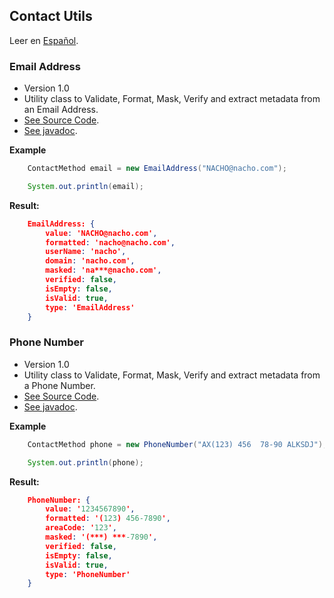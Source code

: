 ## Contact Utils

Leer en [Español](README_ES.md#contact-utils).

### Email Address

* Version 1.0
* Utility class to Validate, Format, Mask, Verify and extract metadata from an Email Address.
* [See Source Code](EmailAddress.java).
* [See javadoc](https://iasandoval.github.io/nacho-utils/com/ignaciosandoval/utils/contact/EmailAddress.html).


**Example**
```java
    ContactMethod email = new EmailAddress("NACHO@nacho.com");

    System.out.println(email);
```

**Result:**
```json
    EmailAddress: {
        value: 'NACHO@nacho.com',
        formatted: 'nacho@nacho.com',
        userName: 'nacho',
        domain: 'nacho.com',
        masked: 'na***@nacho.com',
        verified: false,
        isEmpty: false,
        isValid: true,
        type: 'EmailAddress'
    }
```

### Phone Number

* Version 1.0
* Utility class to Validate, Format, Mask, Verify and extract metadata from a Phone Number.
* [See Source Code](PhoneNumber.java).
* [See javadoc](https://iasandoval.github.io/nacho-utils/com/ignaciosandoval/utils/contact/PhoneNumber.html).


**Example**
```java
    ContactMethod phone = new PhoneNumber("AX(123) 456  78-90 ALKSDJ");

    System.out.println(phone);
```

**Result:**
```json
    PhoneNumber: {
        value: '1234567890',
        formatted: '(123) 456-7890',
        areaCode: '123',
        masked: '(***) ***-7890',
        verified: false,
        isEmpty: false,
        isValid: true,
        type: 'PhoneNumber'
    }
```
